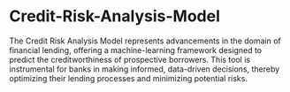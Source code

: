 # Credit-Risk-Analysis-Model
The Credit Risk Analysis Model represents advancements in the domain of financial lending, offering a machine-learning framework designed to predict the creditworthiness of prospective borrowers. This tool is instrumental for banks in making informed, data-driven decisions, thereby optimizing their lending processes and minimizing potential risks.

